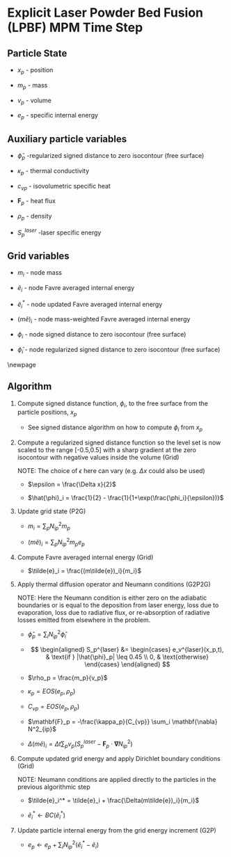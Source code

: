 # Explicit Laser Powder Bed Fusion (LPBF) MPM Time Step #

## Particle State ##

* $x_p$ - position

* $m_p$ - mass

* $v_p$ - volume

* $e_p$ - specific internal energy

## Auxiliary particle variables ##

* $\hat{\phi}_p$ -regularized signed distance to zero isocontour (free
  surface)

* $\kappa_p$ - thermal conductivity

* $c_{vp}$ - isovolumetric specific heat

* $\mathbf{F}_p$ - heat flux

* $\rho_p$ - density

* $S_p^{laser}$ -laser specific energy

## Grid variables ##

* $m_i$ - node mass

* $\tilde{e}_i$ - node Favre averaged internal energy

* $\tilde{e}_i^*$ - node updated Favre averaged internal energy

* $(m\tilde{e})_i$ - node mass-weighted Favre averaged internal energy

* $\phi_i$ - node signed distance to zero isocontour (free surface)

* $\hat{\phi}_i$ - node regularized signed distance to zero isocontour (free
  surface)

\newpage

## Algorithm ##

1. Compute signed distance function, $\phi_i$, to the free surface from the
   particle positions, $x_p$

    * See signed distance algorithm on how to compute $\phi_i$ from $x_p$

1. Compute a regularized signed distance function so the level set is now
   scaled to the range [-0.5,0.5] with a sharp gradient at the zero isocontour
   with negative values inside the volume (Grid)

   NOTE: The choice of $\epsilon$ here can vary (e.g. $\Delta x$ could also be
   used)

    * $\epsilon = \frac{\Delta x}{2}$

    * $\hat{\phi}_i = \frac{1}{2} - \frac{1}{1+\exp(\frac{\phi_i}{\epsilon})}$

1. Update grid state (P2G)

    * $m_i = \sum_p N^2_{ip} m_p$

    * $(m\tilde{e})_i = \sum_p N^2_{ip} m_p e_p$

1. Compute Favre averaged internal energy (Grid)

    * $\tilde{e}_i = \frac{(m\tilde{e})_i}{m_i}$

1. Apply thermal diffusion operator and Neumann conditions (G2P2G)

    NOTE: Here the Neumann condition is either zero on the adiabatic
    boundaries or is equal to the deposition from laser energy, loss due to
    evaporation, loss due to radiative flux, or re-absorption of radiative
    losses emitted from elsewhere in the problem.

    * $\hat{\phi}_p = \sum_i N^2_{ip} \hat{\phi}_i$

    * $$
      \begin{aligned}
        S_p^{laser} &=
            \begin{cases}
                e_v^{laser}(x_p,t), & \text{if } |\hat{\phi}_p| \leq 0.45 \\
                0, & \text{otherwise}
            \end{cases}
        \end{aligned}
      $$

    * $\rho_p = \frac{m_p}{v_p}$

    * $\kappa_p = EOS( e_p, \rho_p )$

    * $C_{vp} = EOS( e_p, \rho_p )$

    * $\mathbf{F}_p = -\frac{\kappa_p}{C_{vp}} \sum_i \mathbf{\nabla}
      N^2_{ip}$

    * $\Delta(m\tilde{e})_i = \Delta t \sum_p v_p (S_p^{laser} - \mathbf{F}_p \cdot
      \mathbf{\nabla} N^2_{ip})$

1. Compute updated grid energy and apply Dirichlet boundary conditions (Grid)

    NOTE: Neumann conditions are applied directly to the particles in the
    previous algorithmic step

    * $\tilde{e}_i^* = \tilde{e}_i + \frac{\Delta(m\tilde{e})_i}{m_i}$

    * $\tilde{e}_i^* \leftarrow BC(\tilde{e}_i^*)$

1. Update particle internal energy from the grid energy increment (G2P)

    * $e_p \leftarrow e_p + \sum_i N^2_{ip} (\tilde{e}_i^* - \tilde{e}_i)$
